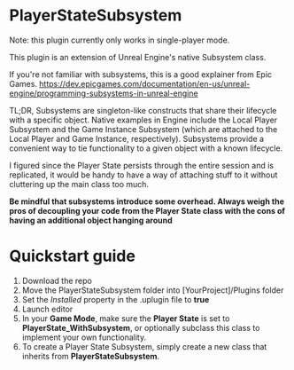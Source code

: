 # PlayerStateSubsystem
Note: this plugin currently only works in single-player mode.

This plugin is an extension of Unreal Engine's native Subsystem class.

If you're not familiar with subsystems, this is a good explainer from Epic Games.
https://dev.epicgames.com/documentation/en-us/unreal-engine/programming-subsystems-in-unreal-engine

TL;DR, Subsystems are singleton-like constructs that share their lifecycle with a specific object. Native examples in Engine include the Local Player Subsystem and the Game Instance Subsystem (which are attached to the Local Player and Game Instance, respectively).
Subsystems provide a convenient way to tie functionality to a given object with a known lifecycle.

I figured since the Player State persists through the entire session and is replicated, it would be handy to have a way of attaching stuff to it without cluttering up the main class too much.

<b>Be mindful that subsystems introduce some overhead. Always weigh the pros of decoupling your code from the Player State class with the cons of having an additional object hanging around</b>

# Quickstart guide
1. Download the repo
2. Move the PlayerStateSubsystem folder into [YourProject]/Plugins folder
3. Set the <i>Installed</i> property in the .uplugin file to <b>true</b>
4. Launch editor
5. In your <b>Game Mode</b>, make sure the <b>Player State</b> is set to <b>PlayerState_WithSubsystem</b>, or optionally subclass this class to implement your own functionality.
6. To create a Player State Subsystem, simply create a new class that inherits from <b>PlayerStateSubsystem</b>.
